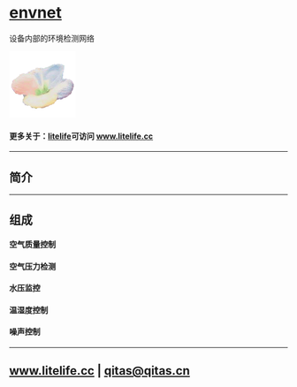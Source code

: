 ﻿# [envnet](https://github.com/litfe/envnet) 
 
设备内部的环境检测网络

[![sites](litelife/litelife.png)](http://www.litelife.cc)

#### 更多关于：[litelife](https://github.com/litfe/litelife)可访问 www.litelife.cc

---

## 简介



---

## 组成

#### 空气质量控制

#### 空气压力检测

#### 水压监控

#### 温湿度控制

#### 噪声控制

---

##  www.litelife.cc   |   qitas@qitas.cn
